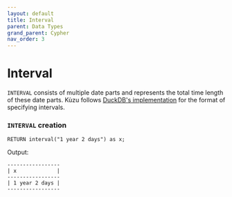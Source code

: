 ```yaml
---
layout: default
title: Interval
parent: Data Types
grand_parent: Cypher
nav_order: 3
---
```


# Interval
`INTERVAL` consists of multiple date parts and represents the total time length of these date parts. Kùzu follows [DuckDB's implementation](https://duckdb.org/docs/sql/data_types/interval) for the format of specifying intervals.


### `INTERVAL` creation
```
RETURN interval("1 year 2 days") as x;
```
Output:
```
-----------------
| x             |
-----------------
| 1 year 2 days |
-----------------
```


